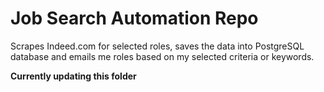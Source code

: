 # Job Search Automation Repo
Scrapes Indeed.com for selected roles, saves the data into PostgreSQL database and emails me roles based on my selected criteria or keywords.

**Currently updating this folder**